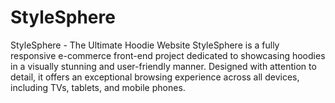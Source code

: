 # StyleSphere
StyleSphere - The Ultimate Hoodie Website  StyleSphere is a fully responsive e-commerce front-end project dedicated to showcasing hoodies in a visually stunning and user-friendly manner. Designed with attention to detail, it offers an exceptional browsing experience across all devices, including TVs, tablets, and mobile phones.
